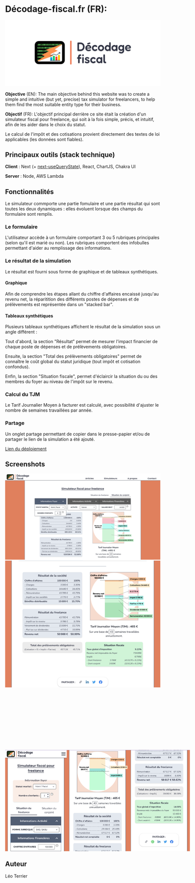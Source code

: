 #  Décodage-fiscal.fr (FR):

![Logo](public/logo-og.png?raw=true "Logo")

**Objective** (EN): The main objective behind this website was to create a simple and intuitive (but yet, precise) tax simulator for freelancers, to help them find the most suitable entity type for their business.

**Objectif** (FR): L'objectif principal derrière ce site était la création d'un simulateur fiscal pour freelance, qui soit à la fois simple, précis, et intuitif, afin de les aider dans le choix du statut.

Le calcul de l'impôt et des cotisations provient directement des textes de loi applicables (les données sont fiables).

## Principaux outils (stack technique)

**Client** :  Next (+ [next-useQueryState](https://www.npmjs.com/package/next-usequerystate)), React, ChartJS, Chakra UI

**Server** : Node, AWS Lambda

## Fonctionnalités
Le simulateur commporte une partie fomulaire et une partie résultat qui sont toutes les deux dynamiques : elles évoluent lorsque des champs du formulaire sont remplis.

### Le formulaire
L'utilisateur accède à un formulaire comportant 3 ou 5 rubriques principales (selon qu'il est marié ou non). Les rubriques comportent des infobulles permettant d'aider au remplissage des informations.

### Le résultat de la simulation
Le résultat est fourni sous forme de graphique et de tableaux synthétiques.

#### Graphique
Afin de comprendre les étapes allant du chiffre d'affaires encaissé jusqu'au revenu net, la réparitition des différents postes de dépenses et de prélèvements est représentée dans un "stacked bar".

#### Tableaux synthétiques
Plusieurs tableaux synthétiques affichent le résultat de la simulation sous  un angle différent :

Tout d'abord, la section "Résultat" permet de mesurer l'impact financier de chaque poste de dépenses et de prélèvements obligatoires.

Ensuite, la section "Total des prélèvements obligatoires" permet de connaître le coût global du statut juridique (tout impôt et cotisation confondus).

Enfin, la section "Situation fiscale", permet d'éclaircir la situation du ou des membres du foyer au niveau de l'impôt sur le revenu.

### Calcul du TJM
Le Tarif Journalier Moyen à facturer est calculé, avec possibilité d'ajuster le nombre de semaines travaillées par année.

### Partage
Un onglet partage permettant de copier dans le presse-papier et/ou de partager le lien de la simulation a été ajouté.

<a href="https://decodage-fiscal.fr/"> Lien du déploiement </a><br/>

## Screenshots
![screenshot](screenshots/screen6.png?raw=true "screenshot")
![screenshot](screenshots/screen5.png?raw=true "screenshot")
<div style="margin-top:200px; display: flex; justify-content: space-between">
<img src="https://github.com/leo-terrier/decodage-fiscal.fr/blob/main/screenshots/screen4.png?raw=true" style="width:200px;">
<img src="https://github.com/leo-terrier/decodage-fiscal.fr/blob/main/screenshots/screen3.png?raw=true" style="width:200px;">
<img src="https://github.com/leo-terrier/decodage-fiscal.fr/blob/main/screenshots/screen1.png?raw=true" style="width:200px;">
</div>

## Auteur
Léo Terrier
